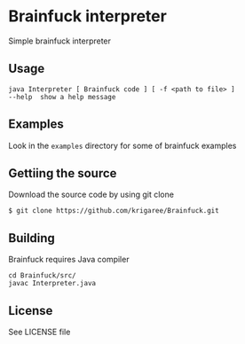 # Brainfuck interpreter
Simple brainfuck interpreter
## Usage
```
java Interpreter [ Brainfuck code ] [ -f <path to file> ]
--help	show a help message
```

## Examples
Look in the `examples` directory for some of brainfuck examples


## Gettiing the source
Download the source code by using git clone
```
$ git clone https://github.com/krigaree/Brainfuck.git
```
## Building
Brainfuck requires Java compiler
```
cd Brainfuck/src/
javac Interpreter.java
```

## License
See LICENSE file
